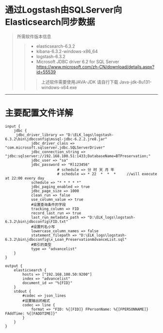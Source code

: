 # 通过Logstash由SQLServer向Elasticsearch同步数据

>所需软件版本信息
>>* elasticsearch-6.3.2
>>* kibana-6.3.2-windows-x86_64
>>* logstash-6.3.2
>>* Microsoft JDBC driver 6.2 for SQL Server https://www.microsoft.com/zh-CN/download/details.aspx?id=55539
>>> 上述软件需要使用JAVA-JDK 请自行下载
>>Java-jdk-8u131-windows-x64.exe

---
# 主要配置文件详解
```
input {
    jdbc {
     jdbc_driver_library => "D:\ELK_logs\logstash-6.3.2\bin\jdbcconfig\mssql-jdbc-6.2.2.jre8.jar"
            jdbc_driver_class => "com.microsoft.sqlserver.jdbc.SQLServerDriver"
            jdbc_connection_string => "jdbc:sqlserver://192.168.100.51:1433;DatabaseName=BTPreservation;"
            jdbc_user => "sa"
            jdbc_password => "Rl123456"
                        # schedule => 分 时 天 月 年  
                        # schedule => * 22  *  *  *     //will execute at 22:00 every day
            schedule => "* * * * *"
            jdbc_paging_enabled => true
            jdbc_page_size => 1000
            clean_run => false
            use_column_value => true
            #设置查询条件的字段
            tracking_column => FID
            record_last_run => true
            last_run_metadata_path => "D:\ELK_logs\logstash-6.3.2\bin\jdbcconfig\FID.txt"
            #设置列名小写
            lowercase_column_names => false
            statement_filepath => "D:\ELK_logs\logstash-6.3.2\bin\jdbcconfig\x_Loan_PreservationAdvanceList.sql"
            #索引的类型
            type => "advancelist"
    }
}

output {
    elasticsearch {
        hosts => ["192.168.100.50:9200"]
        index => "advancelist"
        document_id => "%{FID}"
    }
    stdout {
        #codec => json_lines
        #设置输出的格式
        codec => line {
            format => "FID: %{[FID]} FPersonName: %{[FPERSONNAME]} FAddTime: %{[FADDTIME]}"
        }
    }
}
```